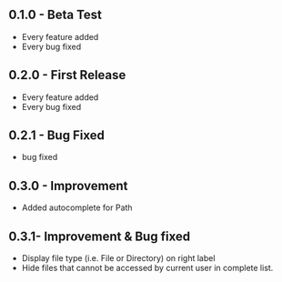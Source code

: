 ## 0.1.0 - Beta Test
* Every feature added
* Every bug fixed

## 0.2.0 - First Release
* Every feature added
* Every bug fixed

## 0.2.1 - Bug Fixed
* bug fixed

## 0.3.0 - Improvement
* Added autocomplete for Path

## 0.3.1- Improvement & Bug fixed
* Display file type (i.e. File or Directory) on right label
* Hide files that cannot be accessed by current user in complete list.
